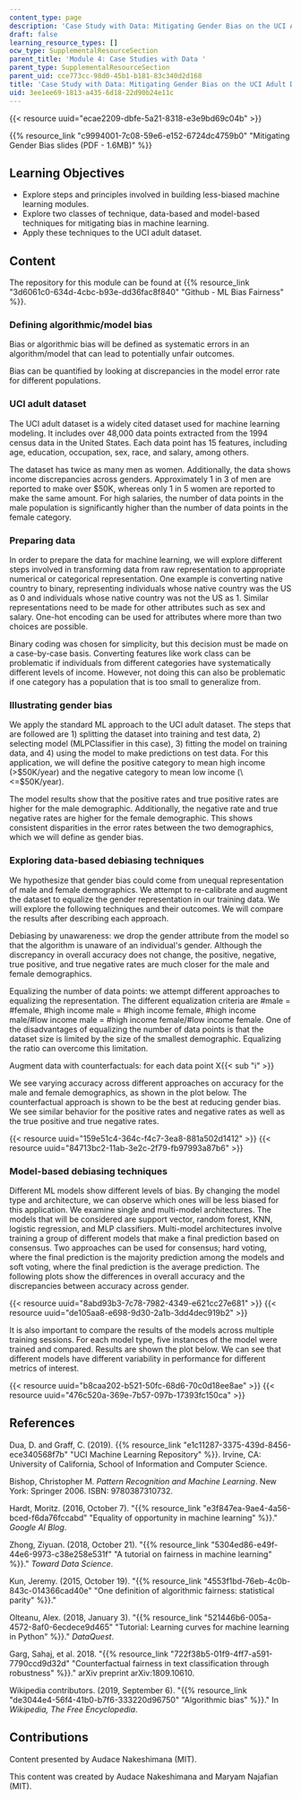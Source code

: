 ```yaml
---
content_type: page
description: 'Case Study with Data: Mitigating Gender Bias on the UCI Adult Database'
draft: false
learning_resource_types: []
ocw_type: SupplementalResourceSection
parent_title: 'Module 4: Case Studies with Data '
parent_type: SupplementalResourceSection
parent_uid: cce773cc-98d0-45b1-b181-83c340d2d168
title: 'Case Study with Data: Mitigating Gender Bias on the UCI Adult Database'
uid: 3ee1ee69-1813-a435-6d18-22d90b24e11c
---
```

{{< resource uuid="ecae2209-dbfe-5a21-8318-e3e9bd69c04b" >}}

{{% resource_link "c9994001-7c08-59e6-e152-6724dc4759b0" "Mitigating Gender Bias slides (PDF - 1.6MB)" %}}

## Learning Objectives

- Explore steps and principles involved in building less-biased machine learning modules.
- Explore two classes of technique, data-based and model-based techniques for mitigating bias in machine learning.
- Apply these techniques to the UCI adult dataset.

## Content

The repository for this module can be found at {{% resource_link "3d6061c0-634d-4cbc-b93e-dd36fac8f840" "Github - ML Bias Fairness" %}}.

### Defining algorithmic/model bias

Bias or algorithmic bias will be defined as systematic errors in an algorithm/model that can lead to potentially unfair outcomes.

Bias can be quantified by looking at discrepancies in the model error rate for different populations.

### UCI adult dataset

The UCI adult dataset is a widely cited dataset used for machine learning modeling. It includes over 48,000 data points extracted from the 1994 census data in the United States. Each data point has 15 features, including age, education, occupation, sex, race, and salary, among others.

The dataset has twice as many men as women. Additionally, the data shows income discrepancies across genders. Approximately 1 in 3 of men are reported to make over $50K, whereas only 1 in 5 women are reported to make the same amount. For high salaries, the number of data points in the male population is significantly higher than the number of data points in the female category.

### Preparing data

In order to prepare the data for machine learning, we will explore different steps involved in transforming data from raw representation to appropriate numerical or categorical representation. One example is converting native country to binary, representing individuals whose native country was the US as 0 and individuals whose native country was not the US as 1. Similar representations need to be made for other attributes such as sex and salary. One-hot encoding can be used for attributes where more than two choices are possible.

Binary coding was chosen for simplicity, but this decision must be made on a case-by-case basis. Converting features like work class can be problematic if individuals from different categories have systematically different levels of income. However, not doing this can also be problematic if one category has a population that is too small to generalize from.

### Illustrating gender bias

We apply the standard ML approach to the UCI adult dataset. The steps that are followed are 1) splitting the dataset into training and test data, 2) selecting model (MLPClassifier in this case), 3) fitting the model on training data, and 4) using the model to make predictions on test data. For this application, we will define the positive category to mean high income (>$50K/year) and the negative category to mean low income (\<=$50K/year).

The model results show that the positive rates and true positive rates are higher for the male demographic. Additionally, the negative rate and true negative rates are higher for the female demographic. This shows consistent disparities in the error rates between the two demographics, which we will define as gender bias.

### Exploring data-based debiasing techniques

We hypothesize that gender bias could come from unequal representation of male and female demographics. We attempt to re-calibrate and augment the dataset to equalize the gender representation in our training data. We will explore the following techniques and their outcomes. We will compare the results after describing each approach.

Debiasing by unawareness: we drop the gender attribute from the model so that the algorithm is unaware of an individual's gender. Although the discrepancy in overall accuracy does not change, the positive, negative, true positive, and true negative rates are much closer for the male and female demographics.

Equalizing the number of data points: we attempt different approaches to equalizing the representation. The different equalization criteria are #male = #female, #high income male = #high income female, #high income male/#low income male = #high income female/#low income female. One of the disadvantages of equalizing the number of data points is that the dataset size is limited by the size of the smallest demographic. Equalizing the ratio can overcome this limitation.

Augment data with counterfactuals: for each data point X{{< sub "i" >}}

We see varying accuracy across different approaches on accuracy for the male and female demographics, as shown in the plot below. The counterfactual approach is shown to be the best at reducing gender bias. We see similar behavior for the positive rates and negative rates as well as the true positive and true negative rates.

{{< resource uuid="159e51c4-364c-f4c7-3ea8-881a502d1412" >}}
{{< resource uuid="84713bc2-11ab-3e2c-2f79-fb97993a87b6" >}}

### Model-based debiasing techniques

Different ML models show different levels of bias. By changing the model type and architecture, we can observe which ones will be less biased for this application. We examine single and multi-model architectures. The models that will be considered are support vector, random forest, KNN, logistic regression, and MLP classifiers. Multi-model architectures involve training a group of different models that make a final prediction based on consensus. Two approaches can be used for consensus; hard voting, where the final prediction is the majority prediction among the models and soft voting, where the final prediction is the average prediction. The following plots show the differences in overall accuracy and the discrepancies between accuracy across gender.

{{< resource uuid="8abd93b3-7c78-7982-4349-e621cc27e681" >}}
{{< resource uuid="de105aa8-e698-9d30-2a1b-3dd4dec919b2" >}}

It is also important to compare the results of the models across multiple training sessions. For each model type, five instances of the model were trained and compared. Results are shown the plot below. We can see that different models have different variability in performance for different metrics of interest.

{{< resource uuid="b8caa202-b521-50fc-68d6-70c0d18ee8ae" >}}
{{< resource uuid="476c520a-369e-7b57-097b-17393fc150ca" >}}

## References

Dua, D. and Graff, C. (2019). {{% resource_link "e1c11287-3375-439d-8456-ece340568f7b" "UCI Machine Learning Repository" %}}. Irvine, CA: University of California, School of Information and Computer Science.

Bishop, Christopher M. *Pattern Recognition and Machine Learning*. New York: Springer 2006. ISBN: 9780387310732.

Hardt, Moritz. (2016, October 7). "{{% resource_link "e3f847ea-9ae4-4a56-bced-f6da76fccabd" "Equality of opportunity in machine learning" %}}." *Google AI Blog*.

Zhong, Ziyuan. (2018, October 21). "{{% resource_link "5304ed86-e49f-44e6-9973-c38e258e531f" "A tutorial on fairness in machine learning" %}}." *Toward Data Science*.

Kun, Jeremy. (2015, October 19). "{{% resource_link "4553f1bd-76eb-4c0b-843c-014366cad40e" "One definition of algorithmic fairness: statistical parity" %}}." 

Olteanu, Alex. (2018, January 3). "{{% resource_link "521446b6-005a-4572-8af0-6ecdece9d465" "Tutorial: Learning curves for machine learning in Python" %}}." *DataQuest*.

Garg, Sahaj, et al. 2018. "{{% resource_link "722f38b5-01f9-4ff7-a591-7790ccd9d32d" "Counterfactual fairness in text classification through robustness" %}}." arXiv preprint arXiv:1809.10610.

Wikipedia contributors. (2019, September 6). "{{% resource_link "de3044e4-56f4-41b0-b7f6-333220d96750" "Algorithmic bias" %}}." In *Wikipedia, The Free Encyclopedia*. 

## Contributions

Content presented by Audace Nakeshimana (MIT).

This content was created by Audace Nakeshimana and Maryam Najafian (MIT).